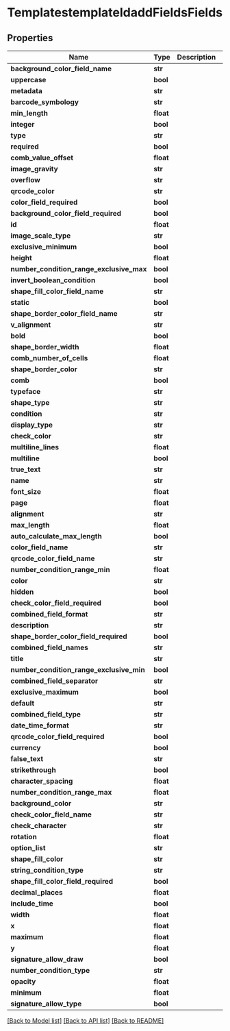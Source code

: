 # TemplatestemplateIdaddFieldsFields

## Properties
Name | Type | Description | Notes
------------ | ------------- | ------------- | -------------
**background_color_field_name** | **str** |  | [optional] 
**uppercase** | **bool** |  | [optional] 
**metadata** | **str** |  | [optional] 
**barcode_symbology** | **str** |  | [optional] 
**min_length** | **float** |  | [optional] 
**integer** | **bool** |  | [optional] 
**type** | **str** |  | [optional] 
**required** | **bool** |  | [optional] 
**comb_value_offset** | **float** |  | [optional] 
**image_gravity** | **str** |  | [optional] 
**overflow** | **str** |  | [optional] 
**qrcode_color** | **str** |  | [optional] 
**color_field_required** | **bool** |  | [optional] 
**background_color_field_required** | **bool** |  | [optional] 
**id** | **float** |  | [optional] 
**image_scale_type** | **str** |  | [optional] 
**exclusive_minimum** | **bool** |  | [optional] 
**height** | **float** |  | [optional] 
**number_condition_range_exclusive_max** | **bool** |  | [optional] 
**invert_boolean_condition** | **bool** |  | [optional] 
**shape_fill_color_field_name** | **str** |  | [optional] 
**static** | **bool** |  | [optional] 
**shape_border_color_field_name** | **str** |  | [optional] 
**v_alignment** | **str** |  | [optional] 
**bold** | **bool** |  | [optional] 
**shape_border_width** | **float** |  | [optional] 
**comb_number_of_cells** | **float** |  | [optional] 
**shape_border_color** | **str** |  | [optional] 
**comb** | **bool** |  | [optional] 
**typeface** | **str** |  | [optional] 
**shape_type** | **str** |  | [optional] 
**condition** | **str** |  | [optional] 
**display_type** | **str** |  | [optional] 
**check_color** | **str** |  | [optional] 
**multiline_lines** | **float** |  | [optional] 
**multiline** | **bool** |  | [optional] 
**true_text** | **str** |  | [optional] 
**name** | **str** |  | [optional] 
**font_size** | **float** |  | [optional] 
**page** | **float** |  | [optional] 
**alignment** | **str** |  | [optional] 
**max_length** | **float** |  | [optional] 
**auto_calculate_max_length** | **bool** |  | [optional] 
**color_field_name** | **str** |  | [optional] 
**qrcode_color_field_name** | **str** |  | [optional] 
**number_condition_range_min** | **float** |  | [optional] 
**color** | **str** |  | [optional] 
**hidden** | **bool** |  | [optional] 
**check_color_field_required** | **bool** |  | [optional] 
**combined_field_format** | **str** |  | [optional] 
**description** | **str** |  | [optional] 
**shape_border_color_field_required** | **bool** |  | [optional] 
**combined_field_names** | **str** |  | [optional] 
**title** | **str** |  | [optional] 
**number_condition_range_exclusive_min** | **bool** |  | [optional] 
**combined_field_separator** | **str** |  | [optional] 
**exclusive_maximum** | **bool** |  | [optional] 
**default** | **str** |  | [optional] 
**combined_field_type** | **str** |  | [optional] 
**date_time_format** | **str** |  | [optional] 
**qrcode_color_field_required** | **bool** |  | [optional] 
**currency** | **bool** |  | [optional] 
**false_text** | **str** |  | [optional] 
**strikethrough** | **bool** |  | [optional] 
**character_spacing** | **float** |  | [optional] 
**number_condition_range_max** | **float** |  | [optional] 
**background_color** | **str** |  | [optional] 
**check_color_field_name** | **str** |  | [optional] 
**check_character** | **str** |  | [optional] 
**rotation** | **float** |  | [optional] 
**option_list** | **str** |  | [optional] 
**shape_fill_color** | **str** |  | [optional] 
**string_condition_type** | **str** |  | [optional] 
**shape_fill_color_field_required** | **bool** |  | [optional] 
**decimal_places** | **float** |  | [optional] 
**include_time** | **bool** |  | [optional] 
**width** | **float** |  | [optional] 
**x** | **float** |  | [optional] 
**maximum** | **float** |  | [optional] 
**y** | **float** |  | [optional] 
**signature_allow_draw** | **bool** |  | [optional] 
**number_condition_type** | **str** |  | [optional] 
**opacity** | **float** |  | [optional] 
**minimum** | **float** |  | [optional] 
**signature_allow_type** | **bool** |  | [optional] 

[[Back to Model list]](../README.md#documentation-for-models) [[Back to API list]](../README.md#documentation-for-api-endpoints) [[Back to README]](../README.md)


